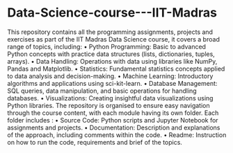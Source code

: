 # Data-Science-course---IIT-Madras
This repository contains all the programming assignments, projects and exercises as part of the IIT Madras Data Science course, it covers a broad range of topics, including:
•	Python Programming: Basic to advanced Python concepts with practice data structures (lists, dictionaries, tuples, arrays).
•	Data Handling: Operations with data using libraries like NumPy, Pandas and Matplotlib.
•	Statistics: Fundamental statistics concepts applied to data analysis and decision-making.
•	Machine Learning: Introductory algorithms and applications using sci-kit-learn.
•	Database Management: SQL queries, data manipulation, and basic operations for handling databases. 
•	Visualizations: Creating insightful data visualizations using Python libraries.
The repository is organised to ensure easy navigation through the course content, with each module having its own folder. Each folder includes :
•	Source Code: Python scripts and Jupyter Notebook for assignments and projects.
•	Documentation: Description and explanations of the approach, including comments within the code.
•	Readme: Instruction on how to run the code, requirements and brief of the topics.  
